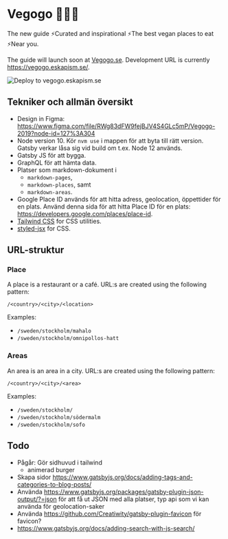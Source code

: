 # Vegogo 🥕🥑🍔

The new guide ⚡️Curated and inspirational ⚡️The best vegan places to eat ⚡️Near you.

The guide will launch soon at [Vegogo.se](https://vegogo.se).
Development URL is currently https://vegogo.eskapism.se/.

![Deploy to vegogo.eskapism.se](https://github.com/vegogo-se/vegogo.se/workflows/Deploy%20to%20vegogo.eskapism.se/badge.svg)

## Tekniker och allmän översikt

- Design in Figma: https://www.figma.com/file/RWg83dFW9fejBJV4S4GLc5mP/Vegogo-2019?node-id=127%3A304
- Node version 10. Kör `nvm use` i mappen för att byta till rätt version. Gatsby verkar låsa sig vid build om t.ex. Node 12 används.
- Gatsby JS för att bygga.
- GraphQL för att hämta data.
- Platser som markdown-dokument i
  - `markdown-pages`,
  - `markdown-places`, samt
  - `markdown-areas`.
- Google Place ID används för att hitta adress, geolocation, öppettider för en plats. Använd denna sida för att hitta Place ID för en plats:
  https://developers.google.com/places/place-id.
- [Tailwind CSS](https://tailwindcss.com/docs/) for CSS utilities.
- [styled-jsx](https://github.com/zeit/styled-jsx) for CSS.

## URL-struktur

### Place

A place is a restaurant or a café.
URL:s are created using the following pattern:

`/<country>/<city>/<location>`

Examples:

- `/sweden/stockholm/mahalo`
- `/sweden/stockholm/omnipollos-hatt`

### Areas

An area is an area in a city.
URL:s are created using the following pattern:

`/<country>/<city>/<area>`

Examples:

- `/sweden/stockholm/`
- `/sweden/stockholm/södermalm`
- `/sweden/stockholm/sofo`

## Todo

- Pågår: Gör sidhuvud i tailwind
  - animerad burger
- Skapa sidor https://www.gatsbyjs.org/docs/adding-tags-and-categories-to-blog-posts/
- Använda https://www.gatsbyjs.org/packages/gatsby-plugin-json-output/?=json för att få ut JSON med alla platser, typ api som vi kan använda för geolocation-saker
- Använda https://github.com/Creatiwity/gatsby-plugin-favicon för favicon?
- https://www.gatsbyjs.org/docs/adding-search-with-js-search/
